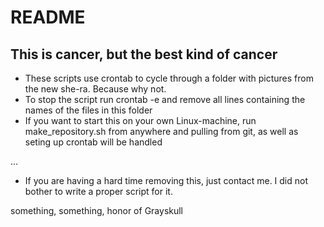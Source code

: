 # README
## This is cancer, but the best kind of cancer

* These scripts use crontab to cycle through a folder with pictures from the new she-ra. Because why not.
* To stop the script run crontab -e and remove all lines containing the names of the files in this folder
* If you want to start this on your own Linux-machine, run make_repository.sh from anywhere and pulling from git, as well as seting up crontab will be handled



...

* If you are having a hard time removing this, just contact me. I did not bother to write a proper script for it. 


something, something, honor of Grayskull 
